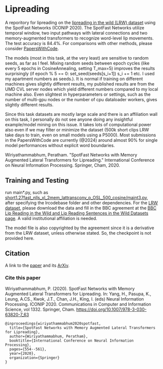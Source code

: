 # Lipreading

A reporitory for lipreading on the [lipreading in the wild (LRW) dataset](https://www.robots.ox.ac.uk/~vgg/data/lip_reading/lrw1.html) using the SpotFast Networks (ICONIP 2020). 
The SpotFast Networks utilize temporal window, two input pathways with lateral connections and two memory-augmented transformers to recognize word-level lip movements. The test accuracy is 84.4%. For comparisons with other methods, please consider [PapersWithCode](https://paperswithcode.com/sota/lipreading-on-lip-reading-in-the-wild). 

The models (most in this task, at the very least) are sensitive to random seeds, as far as I feel. Mixing random seeds between epoch cycles (like every 5 epochs in CosineAnnealing, setting T_max=5) improves the results surprisingly (if epoch % 5 == 0: set_seed(seeds[s_i+1]) s_i += 1 etc. I used my apartment numbers as seeds.). It is normal if training on different machines gives slightly different results, my published results are from the UMD CVL server nodes which yield different numbers compared to my local machine also. Even slightest in hyperparameters or settings, such as the number of multi-gpu nodes or the number of cpu dataloader workers, gives slightly different results. 

Since this task datasets are mostly large scale and there is an affiliation wall on this task, I personally do not see anyone doing any insightful example/model mining on this issue. It takes lots of computational power also even if we may filter or minimize the dataset (500k short clips LRW take days to train, even on small models using a P5000). Most submissions in the PapersWithCode are currently (@2024) around almost 90% for single model performances without explicit word boundaries.

Wiriyathammabhum, Peratham. "SpotFast Networks with Memory Augmented Lateral Transformers for Lipreading." 
International Conference on Neural Information Processing. Springer, Cham, 2020.

## Training and Testing
run main*.py, such as [short1.27fast_nlls_xl_2mem_lattransconv_p_OSL_500_cosine/maint3.py](short1.27fast_nlls_xl_2mem_lattransconv_p_OSL_500_cosine/maint3.py), after specifying the lrcodebase folder and other dependencies. For the [LRW dataset](https://www.robots.ox.ac.uk/~vgg/data/lip_reading/lrw1.html), please download the data and fill in the BBC agreement at the [BBC Lip Reading in the Wild and Lip Reading Sentences in the Wild Datasets page](https://www.bbc.co.uk/rd/projects/lip-reading-datasets). A valid institutional affiliation is needed. 

The model file is also copyrighted by the agreement since it is a derivative from the LRW dataset, unless otherwise stated. So, the checkpoint is not provided here.

## Citation
A link to the [paper](https://link.springer.com/chapter/10.1007/978-3-030-63820-7_63) and its [ArXiv](https://arxiv.org/abs/2005.10903).

### Cite this paper

Wiriyathammabhum, P. (2020). SpotFast Networks with Memory Augmented Lateral Transformers for Lipreading. In: Yang, H., Pasupa, K., Leung, A.CS., Kwok, J.T., Chan, J.H., King, I. (eds) Neural Information Processing. ICONIP 2020. Communications in Computer and Information Science, vol 1332. Springer, Cham. https://doi.org/10.1007/978-3-030-63820-7_63

```bixtex
@inproceedings{wiriyathammabhum2020spotfast,
  title={SpotFast Networks with Memory Augmented Lateral Transformers for Lipreading},
  author={Wiriyathammabhum, Peratham},
  booktitle={International Conference on Neural Information Processing},
  pages={554--561},
  year={2020},
  organization={Springer}
}
```

